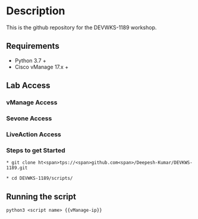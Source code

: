 # Description

This is the github repository for the DEVWKS-1189 workshop.

## Requirements

* Python 3.7 +
* Cisco vManage 17.x +

## Lab Access

### vManage Access

### Sevone Access

### LiveAction Access

### Steps to get Started 

```
* git clone ht<span>tps://<span>github.com<span>/Deepesh-Kumar/DEVKWS-1189.git

* cd DEVWKS-1189/scripts/

```
## Running the script

```
python3 <script name> {{vManage-ip}}

